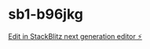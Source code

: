 # sb1-b96jkg

[Edit in StackBlitz next generation editor ⚡️](https://stackblitz.com/~/github.com/Zuxall/sb1-b96jkg)